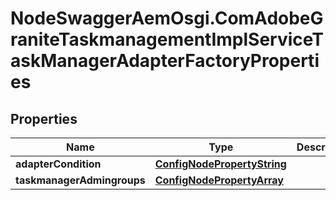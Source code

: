 # NodeSwaggerAemOsgi.ComAdobeGraniteTaskmanagementImplServiceTaskManagerAdapterFactoryProperties

## Properties

Name | Type | Description | Notes
------------ | ------------- | ------------- | -------------
**adapterCondition** | [**ConfigNodePropertyString**](ConfigNodePropertyString.md) |  | [optional] 
**taskmanagerAdmingroups** | [**ConfigNodePropertyArray**](ConfigNodePropertyArray.md) |  | [optional] 


